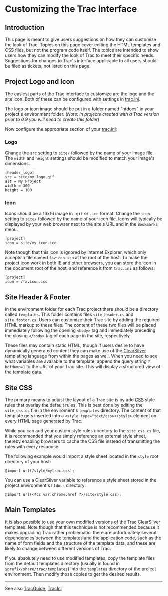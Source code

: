 # Customizing the Trac Interface





## Introduction



This page is meant to give users suggestions on how they can customize the look of Trac.  Topics on this page cover editing the HTML templates and CSS files, but not the program code itself.  The topics are intended to show users how they can modify the look of Trac to meet their specific needs.  Suggestions for changes to Trac's interface applicable to all users should be filed as tickets, not listed on this page.


## Project Logo and Icon



The easiest parts of the Trac interface to customize are the logo and the site icon.  Both of these can be configured with settings in [trac.ini](trac-ini).



The logo or icon image should be put in a folder named "htdocs" in your project's environment folder.  (*Note: in projects created with a Trac version prior to 0.9 you will need to create this folder*)



Now configure the appropriate section of your [trac.ini](trac-ini):


### Logo



Change the `src` setting to `site/` followed by the name of your image file.  The `width` and `height` settings should be modified to match your image's dimensions.


```wiki
[header_logo]
src = site/my_logo.gif
alt = My Project
width = 300
height = 100
```

### Icon



Icons should be a 16x16 image in `.gif` or `.ico` format.  Change the `icon` setting to `site/` followed by the name of your icon file.  Icons will typically be displayed by your web browser next to the site's URL and in the `Bookmarks` menu.


```wiki
[project]
icon = site/my_icon.ico
```


Note though that this icon is ignored by Internet Explorer, which only accepts a file named ``favicon.ico`` at the root of the host. To make the project icon work in both IE and other browsers, you can store the icon in the document root of the host, and reference it from ``trac.ini`` as follows:


```wiki
[project]
icon = /favicon.ico
```

## Site Header & Footer



In the environment folder for each Trac project there should be a directory called `templates`.  This folder contains files `site_header.cs` and `site_footer.cs`.  Users can customize their Trac site by adding the required HTML markup to these files.  The content of these two files will be placed immediately following the opening `<body>` tag and immediately preceding the closing `</body>` tag of each page in the site, respectively.



These files may contain static HTML, though if users desire to have dynamically generated content they can make use of the [
ClearSilver](http://www.clearsilver.net/) templating language from within the pages as well. When you need to see what variables are available to the template, append the query string `?hdfdump=1` to the URL of your Trac site. This will display a structured view of the template data.


## Site CSS



The primary means to adjust the layout of a Trac site is by add [
CSS](http://www.w3.org/TR/REC-CSS2/) style rules that overlay the default rules. This is best done by editing the `site_css.cs` file in the enviroment's `templates` directory. The content of that template gets inserted into a `<style type="text/css></style>` element on every HTML page generated by Trac.



While you can add your custom style rules directory to the `site_css.cs` file, it is recommended that you simply reference an external style sheet, thereby enabling browsers to cache the CSS file instead of transmitting the rules with every response.



The following example would import a style sheet located in the `style` root directory of your host:


```wiki
@import url(/style/mytrac.css);
```


You can use a ClearSilver variable to reference a style sheet stored in the project environment's `htdocs` directory:


```wiki
@import url(<?cs var:chrome.href ?>/site/style.css);
```

## Main Templates



It is also possible to use your own modified versions of the Trac [
ClearSilver](http://www.clearsilver.net/) templates. Note though that this technique is not recommended because it makes upgrading Trac rather problematic: there are unfortunately several dependencies between the templates and the application code, such as the name of form fields and the structure of the template data, and these are likely to change between different versions of Trac.



If you absolutely need to use modified templates, copy the template files from the default templates directory (usually in found in `$prefix/share/trac/templates`) into the `templates` directory of the project environment. Then modify those copies to get the desired results.


---



See also [TracGuide](trac-guide), [TracIni](trac-ini)


